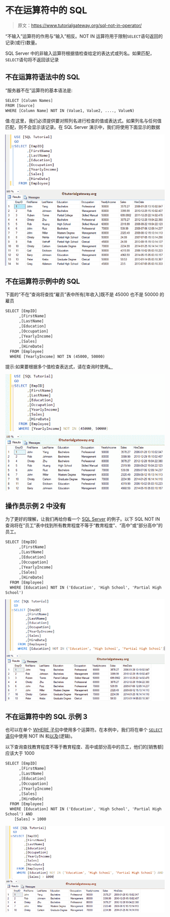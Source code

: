 # 不在运算符中的 SQL

> 原文：<https://www.tutorialgateway.org/sql-not-in-operator/>

“不输入”运算符的作用与“输入”相反。NOT IN 运算符用于限制`SELECT`语句返回的记录(或行)数量。

SQL Server 中的非输入运算符根据值检查给定的表达式或列名。如果匹配，`SELECT`语句将不返回该记录

## 不在运算符语法中的 SQL

“服务器不在”运算符的基本语法是:

```
SELECT [Column Names]
FROM [Source]
WHERE [Column Name] NOT IN (Value1, Value2, ...., ValueN)
```

值:在这里，我们必须提供要对照列名进行检查的值或表达式。如果列名与任何值匹配，则不会显示该记录。在 SQL Server 演示中，我们将使用下面显示的数据

![SQL NOT IN Operator 1](img/827d37365b4f0462ead756b87adf4200.png)

## 不在运算符示例中的 SQL

下面的“不在”查询将查找“雇员”表中所有[年收入]既不是 45000 也不是 50000 的雇员

```
SELECT [EmpID]
      ,[FirstName]
      ,[LastName]
      ,[Education]
      ,[Occupation]
      ,[YearlyIncome]
      ,[Sales]
      ,[HireDate]
  FROM [Employee]
  WHERE [YearlyIncome] NOT IN (45000, 50000)
```

提示:如果要根据多个值检查表达式，请在查询时使用[。](https://www.tutorialgateway.org/sql-in-operator/)

[![SQL NOT IN Operator 2](img/0aa1a68a004cb494876289e7417f10ad.png)](https://www.tutorialgateway.org/sql-in-operator/)

## 操作员示例 2 中没有

为了更好的理解，让我们再给你看一个 [SQL Server](https://www.tutorialgateway.org/sql/) 的例子。以下 SQL NOT IN 查询将在“员工”表中找到所有教育程度不等于“教育程度”、“高中”或“部分高中”的员工。

```
SELECT [EmpID]
      ,[FirstName]
      ,[LastName]
      ,[Education]
      ,[Occupation]
      ,[YearlyIncome]
      ,[Sales]
      ,[HireDate]
  FROM [Employee]
  WHERE [Education] NOT IN ('Education', 'High School', 'Partial High School')
```

![SQL NOT IN Operator 3](img/7e76cb7189cbd888b4d6d7ecf1a22681.png)

## 不在运算符中的 SQL 示例 3

也可以在单个 [WHERE 子句](https://www.tutorialgateway.org/sql-where-clause/)中使用多个运算符。在本例中，我们将在单个 [`SELECT`语句](https://www.tutorialgateway.org/sql-select-statement/)中使用 NOT IN 和[以及](https://www.tutorialgateway.org/sql-and-or-operators/)(逻辑)。

以下查询查找教育程度不等于教育程度、高中或部分高中的员工，他们的[销售额]应该大于 1000

```
SELECT [EmpID]
      ,[FirstName]
      ,[LastName]
      ,[Education]
      ,[Occupation]
      ,[YearlyIncome]
      ,[Sales]
      ,[HireDate]
  FROM [Employee]
  WHERE [Education] NOT IN ('Education', 'High School', 'Partial High School') AND
	[Sales] > 1000
```

![SQL NOT IN Operator 4](img/015408d424992d81c156b58271e4830a.png)
